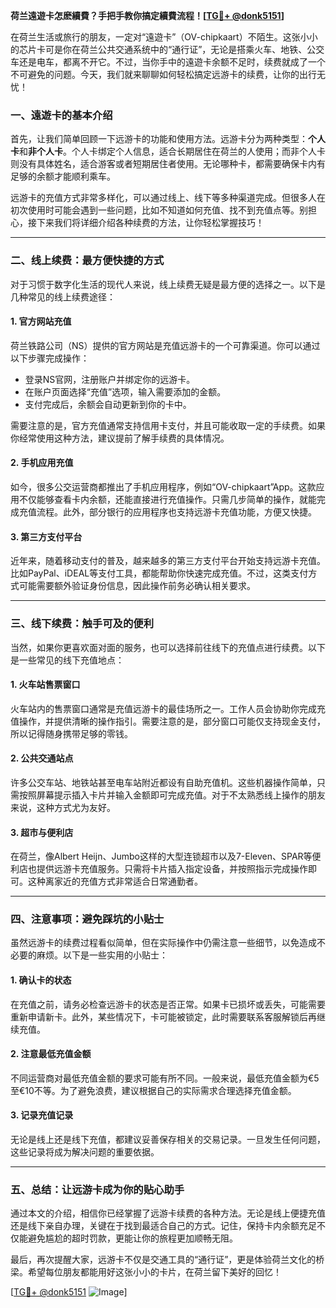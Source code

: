 **荷兰遠遊卡怎麽續費？手把手教你搞定續費流程！[[TG💪+ @donk5151](https://t.me/s/donk5151)]**

在荷兰生活或旅行的朋友，一定对“遠遊卡”（OV-chipkaart）不陌生。这张小小的芯片卡可是你在荷兰公共交通系统中的“通行证”，无论是搭乘火车、地铁、公交车还是电车，都离不开它。不过，当你手中的遠遊卡余额不足时，续费就成了一个不可避免的问题。今天，我们就来聊聊如何轻松搞定远游卡的续费，让你的出行无忧！

### 一、遠遊卡的基本介绍

首先，让我们简单回顾一下远游卡的功能和使用方法。远游卡分为两种类型：**个人卡**和**非个人卡**。个人卡绑定个人信息，适合长期居住在荷兰的人使用；而非个人卡则没有具体姓名，适合游客或者短期居住者使用。无论哪种卡，都需要确保卡内有足够的余额才能顺利乘车。

远游卡的充值方式非常多样化，可以通过线上、线下等多种渠道完成。但很多人在初次使用时可能会遇到一些问题，比如不知道如何充值、找不到充值点等。别担心，接下来我们将详细介绍各种续费的方法，让你轻松掌握技巧！

---

### 二、线上续费：最方便快捷的方式

对于习惯于数字化生活的现代人来说，线上续费无疑是最方便的选择之一。以下是几种常见的线上续费途径：

#### 1. 官方网站充值
荷兰铁路公司（NS）提供的官方网站是充值远游卡的一个可靠渠道。你可以通过以下步骤完成操作：
- 登录NS官网，注册账户并绑定你的远游卡。
- 在账户页面选择“充值”选项，输入需要添加的金额。
- 支付完成后，余额会自动更新到你的卡中。

需要注意的是，官方充值通常支持信用卡支付，并且可能收取一定的手续费。如果你经常使用这种方法，建议提前了解手续费的具体情况。

#### 2. 手机应用充值
如今，很多公交运营商都推出了手机应用程序，例如“OV-chipkaart”App。这款应用不仅能够查看卡内余额，还能直接进行充值操作。只需几步简单的操作，就能完成充值流程。此外，部分银行的应用程序也支持远游卡充值功能，方便又快捷。

#### 3. 第三方支付平台
近年来，随着移动支付的普及，越来越多的第三方支付平台开始支持远游卡充值。比如PayPal、iDEAL等支付工具，都能帮助你快速完成充值。不过，这类支付方式可能需要额外验证身份信息，因此操作前务必确认相关要求。

---

### 三、线下续费：触手可及的便利

当然，如果你更喜欢面对面的服务，也可以选择前往线下的充值点进行续费。以下是一些常见的线下充值地点：

#### 1. 火车站售票窗口
火车站内的售票窗口通常是充值远游卡的最佳场所之一。工作人员会协助你完成充值操作，并提供清晰的操作指引。需要注意的是，部分窗口可能仅支持现金支付，所以记得随身携带足够的零钱。

#### 2. 公共交通站点
许多公交车站、地铁站甚至电车站附近都设有自助充值机。这些机器操作简单，只需按照屏幕提示插入卡片并输入金额即可完成充值。对于不太熟悉线上操作的朋友来说，这种方式尤为友好。

#### 3. 超市与便利店
在荷兰，像Albert Heijn、Jumbo这样的大型连锁超市以及7-Eleven、SPAR等便利店也提供远游卡充值服务。只需将卡片插入指定设备，并按照指示完成操作即可。这种离家近的充值方式非常适合日常通勤者。

---

### 四、注意事项：避免踩坑的小贴士

虽然远游卡的续费过程看似简单，但在实际操作中仍需注意一些细节，以免造成不必要的麻烦。以下是一些实用的小贴士：

#### 1. 确认卡的状态
在充值之前，请务必检查远游卡的状态是否正常。如果卡已损坏或丢失，可能需要重新申请新卡。此外，某些情况下，卡可能被锁定，此时需要联系客服解锁后再继续充值。

#### 2. 注意最低充值金额
不同运营商对最低充值金额的要求可能有所不同。一般来说，最低充值金额为€5至€10不等。为了避免浪费，建议根据自己的实际需求合理选择充值金额。

#### 3. 记录充值记录
无论是线上还是线下充值，都建议妥善保存相关的交易记录。一旦发生任何问题，这些记录将成为解决问题的重要依据。

---

### 五、总结：让远游卡成为你的贴心助手

通过本文的介绍，相信你已经掌握了远游卡续费的各种方法。无论是线上便捷充值还是线下亲自办理，关键在于找到最适合自己的方式。记住，保持卡内余额充足不仅能避免尴尬的超时罚款，更能让你的旅程更加顺畅无阻。

最后，再次提醒大家，远游卡不仅是交通工具的“通行证”，更是体验荷兰文化的桥梁。希望每位朋友都能用好这张小小的卡片，在荷兰留下美好的回忆！

[[TG💪+ @donk5151](https://t.me/s/donk5151) ![Image](https://i.postimg.cc/rwNCRYN7/Snipaste-2025-04-30-17-27-05.png)]